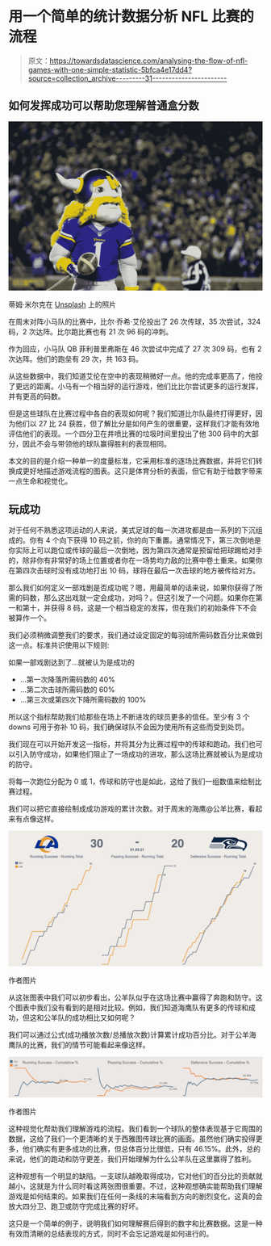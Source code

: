 # 用一个简单的统计数据分析 NFL 比赛的流程

> 原文：<https://towardsdatascience.com/analysing-the-flow-of-nfl-games-with-one-simple-statistic-5bfca4e17dd4?source=collection_archive---------31----------------------->

## 如何发挥成功可以帮助您理解普通盒分数

![](img/d91cf68e06c6b1f6d89f4468c7117ee2.png)

蒂姆·米尔克在 [Unsplash](https://unsplash.com/s/photos/nfl?utm_source=unsplash&utm_medium=referral&utm_content=creditCopyText) 上的照片

在周末对阵小马队的比赛中，比尔·乔希·艾伦投出了 26 次传球，35 次尝试，324 码，2 次达阵。比尔跑比赛也有 21 次 96 码的冲刺。

作为回应，小马队 QB 菲利普里弗斯在 46 次尝试中完成了 27 次 309 码，也有 2 次达阵。他们的跑垒有 29 次，共 163 码。

从这些数据中，我们知道艾伦在空中的表现稍微好一点。他的完成率更高了，他投了更远的距离。小马有一个相当好的运行游戏，他们比比尔尝试更多的运行发挥，并有更高的码数。

但是这些球队在比赛过程中各自的表现如何呢？我们知道比尔队最终打得更好，因为他们以 27 比 24 获胜，但了解比分是如何产生的很重要，这样我们才能有效地评估他们的表现。一个四分卫在井喷比赛的垃圾时间里投出了他 300 码中的大部分，因此不会与带领他的球队赢得胜利的表现相同。

本文的目的是介绍一种单一的度量标准，它采用标准的逐场比赛数据，并将它们转换成更好地描述游戏流程的图表。这只是体育分析的表面，但它有助于给数字带来一点生命和视觉化。

## 玩成功

对于任何不熟悉这项运动的人来说，美式足球的每一次进攻都是由一系列的下沉组成的。你有 4 个向下获得 10 码之前，你的向下重置。通常情况下，第三次倒地是你实际上可以跑位或传球的最后一次倒地，因为第四次通常是预留给把球踢给对手的，除非你有非常好的场上位置或者你在一场势均力敌的比赛中卷土重来。如果你在第四次击球时没有成功地打出 10 码，球将在最后一次击球的地方被传给对方。

那么我们如何定义一部戏剧是否成功呢？嗯，用最简单的话来说，如果你获得了所需的码数，那么这出戏就一定会成功，对吗？。但这引发了一个问题。如果你在第一和第十，并获得 8 码，这是一个相当稳定的发挥，但在我们的初始条件下不会被算作一个。

我们必须稍微调整我们的要求，我们通过设定固定的每羽绒所需码数百分比来做到这一点。标准共识使用以下规则:

如果一部戏剧达到了…就被认为是成功的

*   …第一次降落所需码数的 40%
*   …第二次击球所需码数的 60%
*   …第三次或第四次下降所需码数的 100%

所以这个指标帮助我们给那些在场上不断进攻的球员更多的信任。至少有 3 个 downs 可用于弥补 10 码，我们确保球队不会因为使用所有这些而受到处罚。

我们现在可以开始开发这一指标，并将其分为比赛过程中的传球和跑动。我们也可以引入防守成功，如果他们阻止了一场成功的进攻，那么这场比赛就被认为是成功的防守。

将每一次跑位分配为 0 或 1，传球和防守也是如此，这给了我们一组数值来绘制比赛过程。

我们可以把它直接绘制成成功游戏的累计次数。对于周末的海鹰@公羊比赛，看起来有点像这样。

![](img/2ecc29e474f5099d3c13870660345e4e.png)

作者图片

从这张图表中我们可以初步看出，公羊队似乎在这场比赛中赢得了奔跑和防守。这个图表中我们没有看到的是相对比较。例如，我们知道海鹰队有更多的传球和成功，但这和公羊队的成功相比又如何呢？

我们可以通过公式(成功播放次数/总播放次数)计算累计成功百分比。对于公羊海鹰队的比赛，我们的情节可能看起来像这样。

![](img/dae3530a42bc90624907aa44932eeb08.png)

作者图片

这种视觉化帮助我们理解游戏的流程。我们看到一个球队的整体表现基于它周围的数据，这给了我们一个更清晰的关于西雅图传球比赛的画面。虽然他们确实投得更多，他们确实有更多成功的比赛，但总体百分比很低，只有 46.15%。此外，总的来说，他们的跑动和防守更差，我们开始理解为什么公羊队在这里赢得了胜利。

这种观想有一个明显的缺陷。一支球队越晚取得成功，它对他们的百分比的贡献就越小，这就是为什么同时看这两张图很重要。不过，这种观想确实能帮助我们理解游戏是如何结束的。如果我们在任何一条线的末端看到方向的剧烈变化，这真的会放大四分卫、跑卫或防守完成比赛的好坏。

这只是一个简单的例子，说明我们如何理解赛后得到的数字和比赛数据。这是一种有效而清晰的总结表现的方式，同时不会忘记游戏是如何进行的。